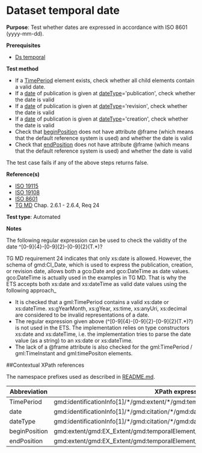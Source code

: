# Dataset temporal date

**Purpose**: Test whether dates are expressed in accordance with ISO 8601 (yyyy-mm-dd).

**Prerequisites**

* [Ds temporal](./ds-temporal)

**Test method**

* If a [TimePeriod](#period) element exists, check whether all child elements contain a valid date.
* If a [date](#date) of publication is given at [dateType](#dateType)='publication', check whether the date is valid
* If a [date](#date) of publication is given at [dateType](#dateType)='revision', check whether the date is valid
* If a [date](#date) of publication is given at [dateType](#dateType)='creation', check whether the date is valid
*  Check that [beginPosition](#beginPosition) does not have attribute @frame (which means that the default reference system is used) and whether the date is valid 
*  Check that [endPosition](#endPosition) does not have attribute @frame (which means that the default reference system is used) and whether the date is valid

The test case fails if any of the above steps returns false.

**Reference(s)**

* [ISO 19115](./README#ref_ISO_19115)
* [ISO 19108](./README#ref_ISO_19108)
* [ISO 8601](./README#ref_ISO_8601)
* [TG MD](./README#ref_TG_MD) Chap. 2.6.1 - 2.6.4, Req 24

**Test type**: Automated

**Notes**

The following regular expression can be used to check the validity of the date ^[0-9]{4}-[0-9]{2}-[0-9]{2}(T.\*)?

TG MD requirement 24 indicates that only xs:date is allowed. However, the schema of gmd:CI_Date, which is used to express the publication, creation, or revision date, allows both a gco:Date and gco:DateTime as date values. gco:DateTime is actually used in the examples in TG MD. That is why the ETS accepts both xs:date and xs:dateTime as valid date values using the following approach_

* It is checked that a gml:TimePeriod contains a valid xs:date or xs:dateTime. xs:gYearMonth, xs:gYear, xs:time, xs:anyUri, xs:decimal are considered to be invalid representations of a date.
* The regular expression given above (^[0-9]{4}-[0-9]{2}-[0-9]{2}(T.\*)?) is not used in the ETS. The implementation relies on type constructors xs:date and xs:dateTime, i.e. the implementation tries to parse the date value (as a string) to an xs:date or xs:dateTime.
* The lack of a @frame attribute is also checked for the gml:TimePeriod / gml:TimeInstant and gml:timePositon elements.

##Contextual XPath references

The namespace prefixes used as described in [README.md](./README#namespaces).

Abbreviation                                   |  XPath expression (relative to gmd:MD_Metadata)
-----------------------------------------------| -------------------------------------------------------------------------
<a name="period"></a> TimePeriod   | gmd:identificationInfo[1]/\*/gmd:extent/\*/gmd:temporalElement/\*/gmd:extent/gml:TimePeriod
<a name="date"></a> date   | gmd:identificationInfo[1]/\*/gmd:citation/\*/gmd:date
<a name="dateType"></a> dateType   | gmd:identificationInfo[1]/\*/gmd:citation/\*/gmd:date/\*/gmd:dateType
<a name="beginPosition"></a> beginPosition   | gmd:extent/gmd:EX_Extent/gmd:temporalElement/gmd:EX_TemporalExtent/gmd:extent/gml:TimePeriod/gml:beginPosition
<a name="endPosition"></a> endPosition   | gmd:extent/gmd:EX_Extent/gmd:temporalElement/gmd:EX_TemporalExtent/gmd:extent/gml:TimePeriod/gml:endPosition
